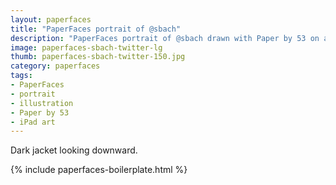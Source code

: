 ```yaml
---
layout: paperfaces
title: "PaperFaces portrait of @sbach"
description: "PaperFaces portrait of @sbach drawn with Paper by 53 on an iPad."
image: paperfaces-sbach-twitter-lg
thumb: paperfaces-sbach-twitter-150.jpg
category: paperfaces
tags: 
- PaperFaces
- portrait
- illustration
- Paper by 53
- iPad art
---
```


Dark jacket looking downward.

{% include paperfaces-boilerplate.html %}